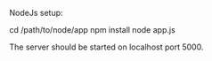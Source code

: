 NodeJs setup:

cd /path/to/node/app
npm install
node app.js

The server should be started on localhost port 5000.
